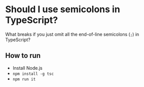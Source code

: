 # Should I use semicolons in TypeScript?

What breaks if you just omit all the end-of-line semicolons (`;`) in TypeScript?

## How to run

* Install Node.js
* `npm install -g tsc`
* `npm run it`
